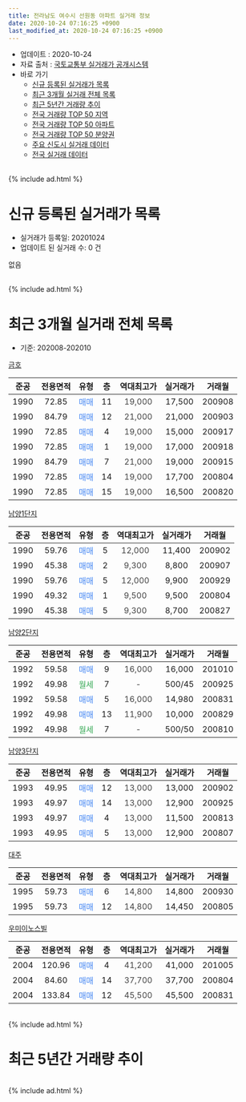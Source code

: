 ```yaml
---
title: 전라남도 여수시 선원동 아파트 실거래 정보
date: 2020-10-24 07:16:25 +0900
last_modified_at: 2020-10-24 07:16:25 +0900
---
```


* 업데이트 : 2020-10-24
* 자료 출처 : [국토교통부 실거래가 공개시스템](http://rt.molit.go.kr)
* 바로 가기
    * [신규 등록된 실거래가 목록](#신규-등록된-실거래가-목록)
    * [최근 3개월 실거래 전체 목록](#최근-3개월-실거래-전체-목록)
    * [최근 5년간 거래량 추이](#최근-5년간-거래량-추이)
    * [전국 거래량 TOP 50 지역](https://inasie.github.io/apt-trade-info/최근-3개월-전국에서-가장-거래가-많이-발생한-지역)
    * [전국 거래량 TOP 50 아파트](https://inasie.github.io/apt-trade-info/최근-3개월-전국에서-가장-거래가-많이-발생한-아파트)
    * [전국 거래량 TOP 50 분양권](https://inasie.github.io/apt-trade-info/최근-3개월-전국에서-가장-거래가-많이-발생한-분양권)
    * [주요 신도시 실거래 데이터](https://inasie.github.io/apt-trade-info/주요-신도시)
    * [전국 실거래 데이터](https://inasie.github.io/apt-trade-info/전국)
<br>
{% include ad.html %}
<br>

# 신규 등록된 실거래가 목록
* 실거래가 등록일: 20201024
* 업데이트 된 실거래 수: 0 건

없음

<br>
{% include ad.html %}
<br>

# 최근 3개월 실거래 전체 목록
* 기준: 202008-202010


[금호](https://search.naver.com/search.naver?query=%EC%A0%84%EB%9D%BC%EB%82%A8%EB%8F%84+%EC%97%AC%EC%88%98%EC%8B%9C+%EC%84%A0%EC%9B%90%EB%8F%99+%EA%B8%88%ED%98%B8)

|준공|전용면적|유형|층|역대최고가|실거래가|거래월|
|:---:|:---:|:---:|:---:|:---:|:---:|:---:|
|1990|72.85|<span style="color:#4285f3">매매</span>|11|<span style="color:#444444">19,000</span>|17,500|200908|
|1990|84.79|<span style="color:#4285f3">매매</span>|12|<span style="color:#444444">21,000</span>|21,000|200903|
|1990|72.85|<span style="color:#4285f3">매매</span>|4|<span style="color:#444444">19,000</span>|15,000|200917|
|1990|72.85|<span style="color:#4285f3">매매</span>|1|<span style="color:#444444">19,000</span>|17,000|200918|
|1990|84.79|<span style="color:#4285f3">매매</span>|7|<span style="color:#444444">21,000</span>|19,000|200915|
|1990|72.85|<span style="color:#4285f3">매매</span>|14|<span style="color:#444444">19,000</span>|17,700|200804|
|1990|72.85|<span style="color:#4285f3">매매</span>|15|<span style="color:#444444">19,000</span>|16,500|200820|

[남양1단지](https://search.naver.com/search.naver?query=%EC%A0%84%EB%9D%BC%EB%82%A8%EB%8F%84+%EC%97%AC%EC%88%98%EC%8B%9C+%EC%84%A0%EC%9B%90%EB%8F%99+%EB%82%A8%EC%96%911%EB%8B%A8%EC%A7%80)

|준공|전용면적|유형|층|역대최고가|실거래가|거래월|
|:---:|:---:|:---:|:---:|:---:|:---:|:---:|
|1990|59.76|<span style="color:#4285f3">매매</span>|5|<span style="color:#444444">12,000</span>|11,400|200902|
|1990|45.38|<span style="color:#4285f3">매매</span>|2|<span style="color:#444444">9,300</span>|8,800|200907|
|1990|59.76|<span style="color:#4285f3">매매</span>|5|<span style="color:#444444">12,000</span>|9,900|200929|
|1990|49.32|<span style="color:#4285f3">매매</span>|1|<span style="color:#444444">9,500</span>|9,500|200804|
|1990|45.38|<span style="color:#4285f3">매매</span>|5|<span style="color:#444444">9,300</span>|8,700|200827|

[남양2단지](https://search.naver.com/search.naver?query=%EC%A0%84%EB%9D%BC%EB%82%A8%EB%8F%84+%EC%97%AC%EC%88%98%EC%8B%9C+%EC%84%A0%EC%9B%90%EB%8F%99+%EB%82%A8%EC%96%912%EB%8B%A8%EC%A7%80)

|준공|전용면적|유형|층|역대최고가|실거래가|거래월|
|:---:|:---:|:---:|:---:|:---:|:---:|:---:|
|1992|59.58|<span style="color:#4285f3">매매</span>|9|<span style="color:#444444">16,000</span>|16,000|201010|
|1992|49.98|<span style="color:#34a853">월세</span>|7|<span style="color:#444444">-</span>|500/45|200925|
|1992|59.58|<span style="color:#4285f3">매매</span>|5|<span style="color:#444444">16,000</span>|14,980|200831|
|1992|49.98|<span style="color:#4285f3">매매</span>|13|<span style="color:#444444">11,900</span>|10,000|200829|
|1992|49.98|<span style="color:#34a853">월세</span>|7|<span style="color:#444444">-</span>|500/50|200810|

[남양3단지](https://search.naver.com/search.naver?query=%EC%A0%84%EB%9D%BC%EB%82%A8%EB%8F%84+%EC%97%AC%EC%88%98%EC%8B%9C+%EC%84%A0%EC%9B%90%EB%8F%99+%EB%82%A8%EC%96%913%EB%8B%A8%EC%A7%80)

|준공|전용면적|유형|층|역대최고가|실거래가|거래월|
|:---:|:---:|:---:|:---:|:---:|:---:|:---:|
|1993|49.95|<span style="color:#4285f3">매매</span>|12|<span style="color:#444444">13,000</span>|13,000|200902|
|1993|49.97|<span style="color:#4285f3">매매</span>|14|<span style="color:#444444">13,000</span>|12,900|200925|
|1993|49.97|<span style="color:#4285f3">매매</span>|4|<span style="color:#444444">13,000</span>|11,500|200813|
|1993|49.95|<span style="color:#4285f3">매매</span>|5|<span style="color:#444444">13,000</span>|12,900|200807|

[대주](https://search.naver.com/search.naver?query=%EC%A0%84%EB%9D%BC%EB%82%A8%EB%8F%84+%EC%97%AC%EC%88%98%EC%8B%9C+%EC%84%A0%EC%9B%90%EB%8F%99+%EB%8C%80%EC%A3%BC)

|준공|전용면적|유형|층|역대최고가|실거래가|거래월|
|:---:|:---:|:---:|:---:|:---:|:---:|:---:|
|1995|59.73|<span style="color:#4285f3">매매</span>|6|<span style="color:#444444">14,800</span>|14,800|200930|
|1995|59.73|<span style="color:#4285f3">매매</span>|12|<span style="color:#444444">14,800</span>|14,450|200805|

[우미이노스빌](https://search.naver.com/search.naver?query=%EC%A0%84%EB%9D%BC%EB%82%A8%EB%8F%84+%EC%97%AC%EC%88%98%EC%8B%9C+%EC%84%A0%EC%9B%90%EB%8F%99+%EC%9A%B0%EB%AF%B8%EC%9D%B4%EB%85%B8%EC%8A%A4%EB%B9%8C)

|준공|전용면적|유형|층|역대최고가|실거래가|거래월|
|:---:|:---:|:---:|:---:|:---:|:---:|:---:|
|2004|120.96|<span style="color:#4285f3">매매</span>|4|<span style="color:#444444">41,200</span>|41,000|201005|
|2004|84.60|<span style="color:#4285f3">매매</span>|14|<span style="color:#444444">37,700</span>|37,700|200804|
|2004|133.84|<span style="color:#4285f3">매매</span>|12|<span style="color:#444444">45,500</span>|45,500|200831|


<br>
{% include ad.html %}
<br>

# 최근 5년간 거래량 추이


<div style="width:100%;">
    <canvas id="deal_progress" height="200"></canvas>
</div>

<script>
new Chart(document.getElementById("deal_progress"), {
    type: 'line',
    data: {
        labels: ['201510','201511','201512','201601','201602','201603','201604','201605','201606','201607','201608','201609','201610','201611','201612','201701','201702','201703','201704','201705','201706','201707','201708','201709','201710','201711','201712','201801','201802','201803','201804','201805','201806','201807','201808','201809','201810','201811','201812','201901','201902','201903','201904','201905','201906','201907','201908','201909','201910','201911','201912','202001','202002','202003','202004','202005','202006','202007','202008','202009','202010'],
        datasets: [{
            label: '매매',
            pointRadius: 1,
            data: [9, 10, 10, 14, 12, 16, 10, 4, 11, 4, 6, 9, 10, 10, 8, 3, 9, 15, 10, 15, 22, 17, 13, 9, 5, 5, 11, 11, 7, 18, 10, 7, 6, 9, 6, 7, 10, 10, 4, 10, 6, 17, 13, 13, 13, 11, 8, 8, 12, 5, 16, 8, 14, 9, 7, 10, 18, 10, 11, 11, 2],
            borderColor: "rgba(255, 201, 14, 1)",
            backgroundColor: "rgba(255, 201, 14, 0.5)",
            fill: false,
            lineTension: 0
        },{
            label: '전월세',
            pointRadius: 1,
            data: [2, 4, 1, 1, 0, 3, 1, 2, 5, 0, 2, 2, 1, 0, 1, 2, 2, 2, 1, 0, 1, 2, 5, 1, 0, 2, 1, 1, 0, 1, 1, 1, 1, 2, 0, 0, 1, 2, 0, 3, 2, 3, 3, 0, 1, 3, 2, 1, 1, 0, 1, 0, 3, 1, 1, 1, 0, 1, 1, 1, 0],
            borderColor: "rgba(0, 141, 185, 1)",
            backgroundColor: "rgba(0, 141, 185, 0.5)",
            fill: false,
            lineTension: 0
        }
        ]
    },
    options: {
        responsive: true,
        title: {
            display: false
        },
        tooltips: {
            mode: 'index',
            intersect: false
        },
        hover: {
            mode: 'nearest',
            intersect: true
        },
        scales: {
            xAxes: [{
                display: true,
                scaleLabel: {
                    display: true,
                    labelString: '년/월'
                }
            }],
            yAxes: [{
                display: true,
                ticks: {
                    suggestedMin: 0,
                },
                scaleLabel: {
                    display: true,
                    labelString: '실거래 수'
                }
            }]
        }
    }
});

</script>


<br>
{% include ad.html %}
<br>

